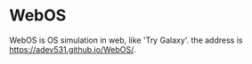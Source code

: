 # WebOS
WebOS is OS simulation in web, like 'Try Galaxy'.
the address is https://adev531.github.io/WebOS/.
